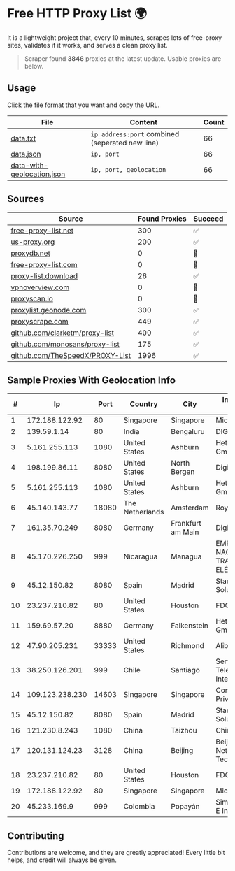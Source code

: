 
# Free HTTP Proxy List 🌍

It is a lightweight project that, every 10 minutes, scrapes lots of free-proxy sites, validates if it works, and serves a clean proxy list.


> Scraper found **3846** proxies at the latest update. Usable proxies are below.

## Usage

Click the file format that you want and copy the URL.


|File|Content|Count|
|----|-------|-----|
|[data.txt](https://raw.githubusercontent.com/themiralay/Proxy-List-World/master/data.txt)|`ip_address:port` combined (seperated new line)|66|
|[data.json](https://raw.githubusercontent.com/themiralay/Proxy-List-World/master/data.json)|`ip, port`|66|
|[data-with-geolocation.json](https://raw.githubusercontent.com/themiralay/Proxy-List-World/master/data-with-geolocation.json)|`ip, port, geolocation`|66|

## Sources

|Source|Found Proxies|Succeed|
|------|-------------|-------|
|[free-proxy-list.net](https://free-proxy-list.net)|300|✅|
|[us-proxy.org](https://www.us-proxy.org)|200|✅|
|[proxydb.net](http://proxydb.net)|0|🚫|
|[free-proxy-list.com](https://free-proxy-list.com/?page=&port=&type%5B%5D=http&type%5B%5D=https&up_time=0&search=Search)|0|🚫|
|[proxy-list.download](https://www.proxy-list.download/HTTP)|26|✅|
|[vpnoverview.com](https://vpnoverview.com/privacy/anonymous-browsing/free-proxy-servers)|0|🚫|
|[proxyscan.io](https://www.proxyscan.io)|0|🚫|
|[proxylist.geonode.com](https://proxylist.geonode.com/api/proxy-list?limit=300&page=1&sort_by=lastChecked&sort_type=desc&protocols=http,https)|300|✅|
|[proxyscrape.com](https://api.proxyscrape.com/v2/?request=displayproxies&protocol=http&timeout=10000&country=all&ssl=all&anonymity=all)|449|✅|
|[github.com/clarketm/proxy-list](https://raw.githubusercontent.com/clarketm/proxy-list/master/proxy-list-raw.txt)|400|✅|
|[github.com/monosans/proxy-list](https://raw.githubusercontent.com/monosans/proxy-list/main/proxies/http.txt)|175|✅|
|[github.com/TheSpeedX/PROXY-List](https://raw.githubusercontent.com/TheSpeedX/PROXY-List/master/http.txt)|1996|✅|


## Sample Proxies With Geolocation Info

|#|Ip|Port|Country|City|Internet Service Provider|
|-|--|----|-------|----|-------------------------|
|1|172.188.122.92|80|Singapore|Singapore|Microsoft|
|2|139.59.1.14|80|India|Bengaluru|DIGITALOCEAN|
|3|5.161.255.113|1080|United States|Ashburn|Hetzner Online GmbH|
|4|198.199.86.11|8080|United States|North Bergen|DigitalOcean, LLC|
|5|5.161.255.113|1080|United States|Ashburn|Hetzner Online GmbH|
|6|45.140.143.77|18080|The Netherlands|Amsterdam|RoyaleHosting BV|
|7|161.35.70.249|8080|Germany|Frankfurt am Main|DigitalOcean, LLC|
|8|45.170.226.250|999|Nicaragua|Managua|EMPRESA NACIONAL DE TRANSMISIÓN ELÉCTRICA|
|9|45.12.150.82|8080|Spain|Madrid|Stark Industries Solutions LTD|
|10|23.237.210.82|80|United States|Houston|FDCservers.net|
|11|159.69.57.20|8880|Germany|Falkenstein|Hetzner Online GmbH|
|12|47.90.205.231|33333|United States|Richmond|Alibaba.com LLC|
|13|38.250.126.201|999|Chile|Santiago|Servicios De Telecomunicaciones Intercable Ltda.|
|14|109.123.238.230|14603|Singapore|Singapore|Contabo Asia Private Limited|
|15|45.12.150.82|8080|Spain|Madrid|Stark Industries Solutions LTD|
|16|121.230.8.243|1080|China|Taizhou|Chinanet|
|17|120.131.124.23|3128|China|Beijing|Beijing Yunlin Network Technology Co., Ltd.|
|18|23.237.210.82|80|United States|Houston|FDCservers.net|
|19|172.188.122.92|80|Singapore|Singapore|Microsoft|
|20|45.233.169.9|999|Colombia|Popayán|Simect Group Redes E Internet|



## Contributing

Contributions are welcome, and they are greatly appreciated! Every
little bit helps, and credit will always be given.

